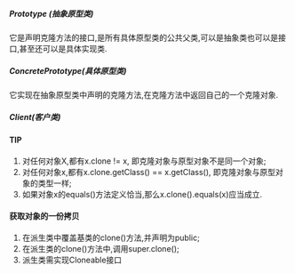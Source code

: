 ##### Prototype (抽象原型类)
它是声明克隆方法的接口,是所有具体原型类的公共父类,可以是抽象类也可以是接口,甚至还可以是具体实现类.
##### ConcretePrototype(具体原型类)
它实现在抽象原型类中声明的克隆方法,在克隆方法中返回自己的一个克隆对象.
##### Client(客户类)

#### TIP
1.  对任何对象X,都有x.clone != x, 即克隆对象与原型对象不是同一个对象;
2.  对任何对象x,都有x.clone.getClass() == x.getClass(), 即克隆对象与原型对象的类型一样;
3.  如果对象x的equals()方法定义恰当,那么x.clone().equals(x)应当成立.
#### 获取对象的一份拷贝
1.  在派生类中覆盖基类的clone()方法,并声明为public;
2.  在派生类的clone()方法中,调用super.clone();
3.  派生类需实现Cloneable接口
